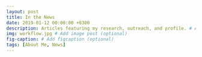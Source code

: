 ```yaml
---
layout: post
title: In the News
date: 2019-01-12 00:00:00 +0300
description: Articles featuring my research, outreach, and profile. # Add post description (optional)
img: workflow.jpg # Add image post (optional)
fig-caption: # Add figcaption (optional)
tags: [About Me, News] 
---
```


